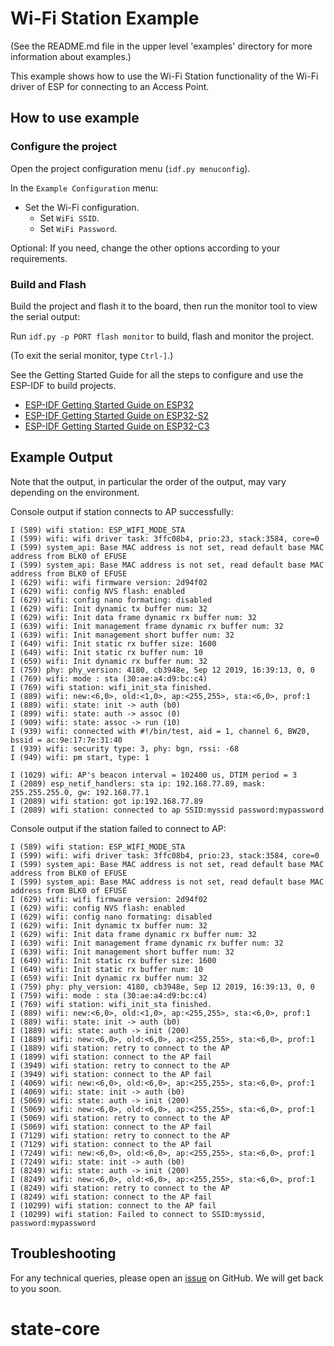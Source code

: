 # Wi-Fi Station Example

(See the README.md file in the upper level 'examples' directory for more information about examples.)

This example shows how to use the Wi-Fi Station functionality of the Wi-Fi driver of ESP for connecting to an Access Point.

## How to use example

### Configure the project

Open the project configuration menu (`idf.py menuconfig`). 

In the `Example Configuration` menu:

* Set the Wi-Fi configuration.
    * Set `WiFi SSID`.
    * Set `WiFi Password`.

Optional: If you need, change the other options according to your requirements.

### Build and Flash

Build the project and flash it to the board, then run the monitor tool to view the serial output:

Run `idf.py -p PORT flash monitor` to build, flash and monitor the project.

(To exit the serial monitor, type ``Ctrl-]``.)

See the Getting Started Guide for all the steps to configure and use the ESP-IDF to build projects.

* [ESP-IDF Getting Started Guide on ESP32](https://docs.espressif.com/projects/esp-idf/en/latest/esp32/get-started/index.html)
* [ESP-IDF Getting Started Guide on ESP32-S2](https://docs.espressif.com/projects/esp-idf/en/latest/esp32s2/get-started/index.html)
* [ESP-IDF Getting Started Guide on ESP32-C3](https://docs.espressif.com/projects/esp-idf/en/latest/esp32c3/get-started/index.html)

## Example Output
Note that the output, in particular the order of the output, may vary depending on the environment.

Console output if station connects to AP successfully:
```
I (589) wifi station: ESP_WIFI_MODE_STA
I (599) wifi: wifi driver task: 3ffc08b4, prio:23, stack:3584, core=0
I (599) system_api: Base MAC address is not set, read default base MAC address from BLK0 of EFUSE
I (599) system_api: Base MAC address is not set, read default base MAC address from BLK0 of EFUSE
I (629) wifi: wifi firmware version: 2d94f02
I (629) wifi: config NVS flash: enabled
I (629) wifi: config nano formating: disabled
I (629) wifi: Init dynamic tx buffer num: 32
I (629) wifi: Init data frame dynamic rx buffer num: 32
I (639) wifi: Init management frame dynamic rx buffer num: 32
I (639) wifi: Init management short buffer num: 32
I (649) wifi: Init static rx buffer size: 1600
I (649) wifi: Init static rx buffer num: 10
I (659) wifi: Init dynamic rx buffer num: 32
I (759) phy: phy_version: 4180, cb3948e, Sep 12 2019, 16:39:13, 0, 0
I (769) wifi: mode : sta (30:ae:a4:d9:bc:c4)
I (769) wifi station: wifi_init_sta finished.
I (889) wifi: new:<6,0>, old:<1,0>, ap:<255,255>, sta:<6,0>, prof:1
I (889) wifi: state: init -> auth (b0)
I (899) wifi: state: auth -> assoc (0)
I (909) wifi: state: assoc -> run (10)
I (939) wifi: connected with #!/bin/test, aid = 1, channel 6, BW20, bssid = ac:9e:17:7e:31:40
I (939) wifi: security type: 3, phy: bgn, rssi: -68
I (949) wifi: pm start, type: 1

I (1029) wifi: AP's beacon interval = 102400 us, DTIM period = 3
I (2089) esp_netif_handlers: sta ip: 192.168.77.89, mask: 255.255.255.0, gw: 192.168.77.1
I (2089) wifi station: got ip:192.168.77.89
I (2089) wifi station: connected to ap SSID:myssid password:mypassword
```

Console output if the station failed to connect to AP:
```
I (589) wifi station: ESP_WIFI_MODE_STA
I (599) wifi: wifi driver task: 3ffc08b4, prio:23, stack:3584, core=0
I (599) system_api: Base MAC address is not set, read default base MAC address from BLK0 of EFUSE
I (599) system_api: Base MAC address is not set, read default base MAC address from BLK0 of EFUSE
I (629) wifi: wifi firmware version: 2d94f02
I (629) wifi: config NVS flash: enabled
I (629) wifi: config nano formating: disabled
I (629) wifi: Init dynamic tx buffer num: 32
I (629) wifi: Init data frame dynamic rx buffer num: 32
I (639) wifi: Init management frame dynamic rx buffer num: 32
I (639) wifi: Init management short buffer num: 32
I (649) wifi: Init static rx buffer size: 1600
I (649) wifi: Init static rx buffer num: 10
I (659) wifi: Init dynamic rx buffer num: 32
I (759) phy: phy_version: 4180, cb3948e, Sep 12 2019, 16:39:13, 0, 0
I (759) wifi: mode : sta (30:ae:a4:d9:bc:c4)
I (769) wifi station: wifi_init_sta finished.
I (889) wifi: new:<6,0>, old:<1,0>, ap:<255,255>, sta:<6,0>, prof:1
I (889) wifi: state: init -> auth (b0)
I (1889) wifi: state: auth -> init (200)
I (1889) wifi: new:<6,0>, old:<6,0>, ap:<255,255>, sta:<6,0>, prof:1
I (1889) wifi station: retry to connect to the AP
I (1899) wifi station: connect to the AP fail
I (3949) wifi station: retry to connect to the AP
I (3949) wifi station: connect to the AP fail
I (4069) wifi: new:<6,0>, old:<6,0>, ap:<255,255>, sta:<6,0>, prof:1
I (4069) wifi: state: init -> auth (b0)
I (5069) wifi: state: auth -> init (200)
I (5069) wifi: new:<6,0>, old:<6,0>, ap:<255,255>, sta:<6,0>, prof:1
I (5069) wifi station: retry to connect to the AP
I (5069) wifi station: connect to the AP fail
I (7129) wifi station: retry to connect to the AP
I (7129) wifi station: connect to the AP fail
I (7249) wifi: new:<6,0>, old:<6,0>, ap:<255,255>, sta:<6,0>, prof:1
I (7249) wifi: state: init -> auth (b0)
I (8249) wifi: state: auth -> init (200)
I (8249) wifi: new:<6,0>, old:<6,0>, ap:<255,255>, sta:<6,0>, prof:1
I (8249) wifi station: retry to connect to the AP
I (8249) wifi station: connect to the AP fail
I (10299) wifi station: connect to the AP fail
I (10299) wifi station: Failed to connect to SSID:myssid, password:mypassword
```

## Troubleshooting

For any technical queries, please open an [issue](https://github.com/espressif/esp-idf/issues) on GitHub. We will get back to you soon.
# state-core
